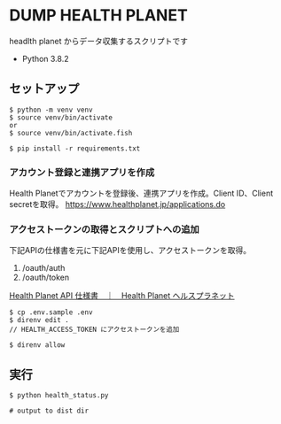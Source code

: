 # DUMP HEALTH PLANET

headlth planet からデータ収集するスクリプトです

- Python 3.8.2

## セットアップ

```
$ python -m venv venv
$ source venv/bin/activate
or
$ source venv/bin/activate.fish

$ pip install -r requirements.txt
```

### アカウント登録と連携アプリを作成
Health Planetでアカウントを登録後、連携アプリを作成。Client ID、Client secretを取得。
https://www.healthplanet.jp/applications.do


### アクセストークンの取得とスクリプトへの追加
下記APIの仕様書を元に下記APIを使用し、アクセストークンを取得。

1. /oauth/auth
2. /oauth/token

[Health Planet API 仕様書　｜　Health Planet ヘルスプラネット](https://www.healthplanet.jp/apis/api.html)


```
$ cp .env.sample .env
$ direnv edit .
// HEALTH_ACCESS_TOKEN にアクセストークンを追加

$ direnv allow
```

## 実行

```
$ python health_status.py

# output to dist dir
```
